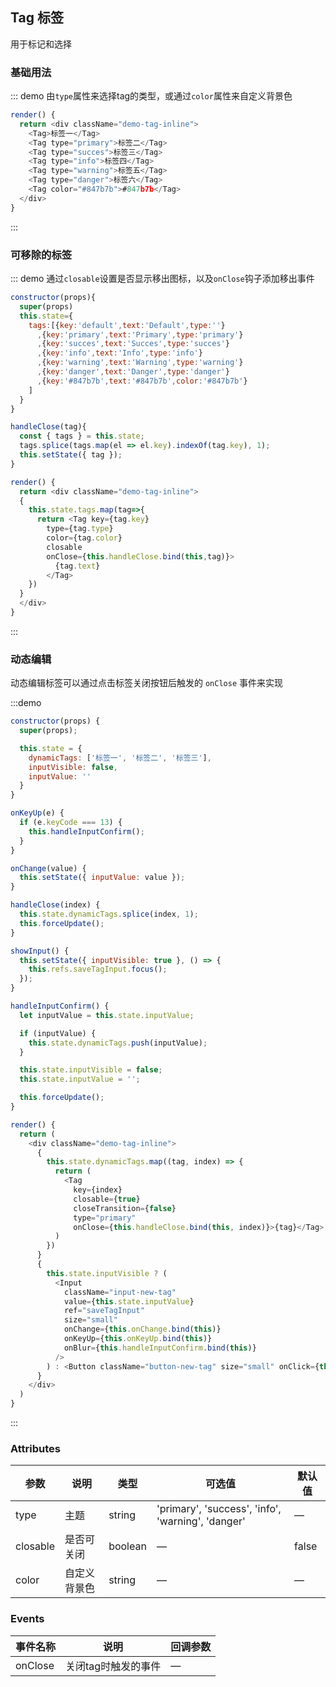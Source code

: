 ## Tag 标签

用于标记和选择

### 基础用法

::: demo 由`type`属性来选择tag的类型，或通过`color`属性来自定义背景色
```js
render() {
  return <div className="demo-tag-inline">
    <Tag>标签一</Tag>
    <Tag type="primary">标签二</Tag>
    <Tag type="succes">标签三</Tag>
    <Tag type="info">标签四</Tag>
    <Tag type="warning">标签五</Tag>
    <Tag type="danger">标签六</Tag>
    <Tag color="#847b7b">#847b7b</Tag>
  </div>
}
```
:::

### 可移除的标签

::: demo 通过`closable`设置是否显示移出图标，以及`onClose`钩子添加移出事件
```js
constructor(props){
  super(props)
  this.state={
    tags:[{key:'default',text:'Default',type:''}
      ,{key:'primary',text:'Primary',type:'primary'}
      ,{key:'succes',text:'Succes',type:'succes'}
      ,{key:'info',text:'Info',type:'info'}
      ,{key:'warning',text:'Warning',type:'warning'}
      ,{key:'danger',text:'Danger',type:'danger'}
      ,{key:'#847b7b',text:'#847b7b',color:'#847b7b'}
    ]
  }
}

handleClose(tag){
  const { tags } = this.state;
  tags.splice(tags.map(el => el.key).indexOf(tag.key), 1);
  this.setState({ tag });
}

render() {  
  return <div className="demo-tag-inline">
  {
    this.state.tags.map(tag=>{
      return <Tag key={tag.key}
        type={tag.type}
        color={tag.color} 
        closable
        onClose={this.handleClose.bind(this,tag)}>
          {tag.text}
        </Tag>
    })
  }
  </div>
}
```
:::

### 动态编辑

动态编辑标签可以通过点击标签关闭按钮后触发的 `onClose` 事件来实现

:::demo
```js
constructor(props) {
  super(props);

  this.state = {
    dynamicTags: ['标签一', '标签二', '标签三'],
    inputVisible: false,
    inputValue: ''
  }
}

onKeyUp(e) {
  if (e.keyCode === 13) {
    this.handleInputConfirm();
  }
}

onChange(value) {
  this.setState({ inputValue: value });
}

handleClose(index) {
  this.state.dynamicTags.splice(index, 1);
  this.forceUpdate();
}

showInput() {
  this.setState({ inputVisible: true }, () => {
    this.refs.saveTagInput.focus();
  });
}

handleInputConfirm() {
  let inputValue = this.state.inputValue;

  if (inputValue) {
    this.state.dynamicTags.push(inputValue);
  }

  this.state.inputVisible = false;
  this.state.inputValue = '';

  this.forceUpdate();
}

render() {
  return (
    <div className="demo-tag-inline">
      {
        this.state.dynamicTags.map((tag, index) => {
          return (
            <Tag
              key={index}
              closable={true}
              closeTransition={false}
              type="primary"
              onClose={this.handleClose.bind(this, index)}>{tag}</Tag>
          )
        })
      }
      {
        this.state.inputVisible ? (
          <Input
            className="input-new-tag"
            value={this.state.inputValue}
            ref="saveTagInput"
            size="small"
            onChange={this.onChange.bind(this)}
            onKeyUp={this.onKeyUp.bind(this)}
            onBlur={this.handleInputConfirm.bind(this)}
          />
        ) : <Button className="button-new-tag" size="small" onClick={this.showInput.bind(this)} icon="add">New Tag</Button>       
      }
    </div>
  )
}
```
:::

### Attributes
| 参数      | 说明          | 类型      | 可选值                           | 默认值  |
|---------- |-------------- |---------- |--------------------------------  |-------- |
| type | 主题 | string | 'primary', 'success', 'info', 'warning', 'danger' | — |
| closable | 是否可关闭 | boolean | — | false |
| color | 自定义背景色 | string | — | — |

### Events
| 事件名称 | 说明 | 回调参数 |
|---------- |-------- |---------- |
| onClose | 关闭tag时触发的事件 | — |